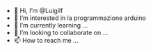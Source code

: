 - 👋 Hi, I’m @Luigilf
- 👀 I’m interested in  la programmazione arduino
- 🌱 I’m currently learning ...
- 💞️ I’m looking to collaborate on ...
- 📫 How to reach me ...

<!---
Luigilf/Luigilf is a ✨ special ✨ repository because its `README.md` (this file) appears on your GitHub profile.
You can click the Preview link to take a look at your changes.
--->
